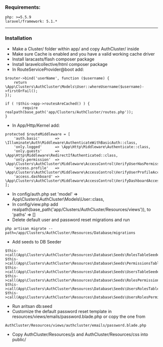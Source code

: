 ### Requirements:
```
php: >=5.5.9
laravel/framework: 5.1.*
```

___

### Installation

- Make a Cluster/ folder within app/ and copy AuthCluster/ inside
- Make sure Cache is enabled and you have a valid working cache driver
- Install laracasts/flash composer package
- Install laravelcollective/html composer package
- In RouteServiceProvider@boot add:
```
$router->bind('userName', function ($username) {
    return \App\Clusters\AuthCluster\Models\User::whereUsername($username)->firstOrFail();
});

if ( !$this->app->routesAreCached() ) {
        require realpath(base_path('app/Clusters/AuthCluster/routes.php'));
}
```
- In App/Http/Kernel add:
```
protected $routeMiddleware = [
    'auth.basic'       => \Illuminate\Auth\Middleware\AuthenticateWithBasicAuth::class,
    'only.logged'      => \App\Http\Middleware\Authenticate::class,
    'only.guests'      => \App\Http\Middleware\RedirectIfAuthenticated::class,
    'only.permission'  => \App\Clusters\AuthCluster\Middleware\AccessControl\VerifyUserHasPermission::class,
    'access.profile'   => \App\Clusters\AuthCluster\Middleware\AccessControl\VerifyUserProfileAccess::class,
    'access.dashboard' => \App\Clusters\AuthCluster\Middleware\AccessControl\VerifyDashboardAccess::class,
];
```

- In config/auth.php set 'model' => App\Clusters\AuthCluster\Models\User::class,
- In config/view.php add realpath(base_path('app/Clusters/AuthCluster/Resources/views')), to 'paths' => []
- Delete default user and password reset migrations and run 
```
php artisan migrate --path=/app/Clusters/AuthCluster/Resources/Database/migrations
```

- Add seeds to DB Seeder
```
$this->call(App\Clusters\AuthCluster\Resources\Database\Seeds\RolesTableSeeder::class);
$this->call(App\Clusters\AuthCluster\Resources\Database\Seeds\PermissionsTableSeeder::class);
$this->call(App\Clusters\AuthCluster\Resources\Database\Seeds\UsersTableSeeder::class);
$this->call(App\Clusters\AuthCluster\Resources\Database\Seeds\RolesPermissionsTableSeeder::class);
$this->call(App\Clusters\AuthCluster\Resources\Database\Seeds\UsersRolesTableSeeder::class);
$this->call(App\Clusters\AuthCluster\Resources\Database\Seeds\UsersRolesPermissionsTableSeeder::class);
```

- Run aritsan db:seed
- Customize the default password reset template in resources/views/emails/password.blade.php or copy the one from 
```
AuthCluster/Resources/views/authcluster/emails/password.blade.php
```
- Copy AuthCluster/Resources/js and AuthCluster/Resources/css into public/
